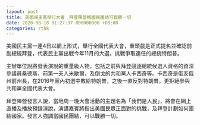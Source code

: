 ```yaml
---
layout: post
title: 美國民主黨舉行大會　拜登陣營稱國民團結可戰勝一切
date: 2020-08-18 01:27:37.000000000 +08:00
categories: rthk
---
```


美國民主黨一連4日以網上形式，舉行全國代表大會，重頭戲是正式提名並確認前副總統拜登，代表民主黨出戰今年11月的大選，挑戰爭取連任的總統特朗普。

主辦單位說將發表演說的重量級人物，包括之前與拜登競逐總統候選人資格的資深參議員桑德斯、前第一夫人米歇爾，及倒戈的共和黨人卡西奇等。卡西奇是俄亥俄州前州長，在2016年黨內初選中敗給特朗普，之後一直反對特朗普，更拒絕參與共和黨全國代表大會。

拜登陣營發言人說，當地周一晚大會活動的主題名為「我們是人民」，將會在網上直播及播放預錄演說，演講嘉賓將指出美國民眾正面對的挑戰，及拜登計劃如何團結國家。發言人強調當國民團結，可以戰勝一切。
